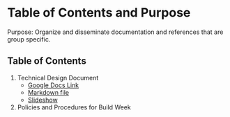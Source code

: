 # Table of Contents and Purpose

Purpose: Organize and disseminate documentation and references that are group specific.


## Table of Contents
01. Technical Design Document
      - [Google Docs Link](https://docs.google.com/document/d/1hiaXeMZXDBpteW_04nV_5uqyiVZmlQGSG5nvyBssaDA/edit#heading=h.4oicemcbd57)
      - [Markdown file](https://github.com/team-gh-user-breakdown/documentation-references/blob/master/01-TechnicalDesignDocument/TechnicalDesignDoc.md)
      - [Slideshow](https://www.gitpitch.com/team-gh-user-breakdown/documentation-references)
02. Policies and Procedures for Build Week
